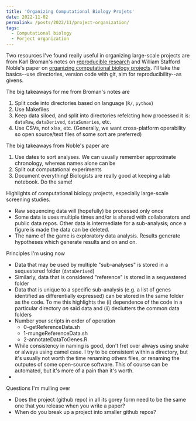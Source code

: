 ```yaml
---
title: 'Organizing Computational Biology Projets'
date: 2022-11-02
permalink: /posts/2022/11/project-organization/
tags:
  - Computational biology
  - Porject organization
---
```


Two resources I've found really useful in organizing large-scale projects are from Karl Broman's notes on [reproducible research](https://kbroman.org/Tools4RR/assets/lectures/06_org_eda_withnotes.pdf) and William Stafford Noble's paper on [organizing computational biology projects](https://www.ncbi.nlm.nih.gov/pmc/articles/PMC2709440/). I'll take the basics--use directories, version code with git, aim for reproducibility--as givens.

The big takeaways for me from Broman's notes are 
1. Split code into directories based on language (`R/`, `python`)
2. Use Makefiles
3. Keep data siloed, and split into directories refelcting how processed it is: `dataRaw`, `dataDerived`, `dataSumaries`, etc.
4. Use CSVs, not xlsx, etc. (Generally, we want cross-platform operability so open source/text files of some sort are preferred)

The big takeaways from Noble's paper are
1. Use dates to sort analyses. We can usually remember approximate chronology, whereas names alone can be 
2. Split out computational experiments
3. Document everything! Biologists are really good at keeping a lab notebook. Do the same!


Highlights of computational biology projects, especially large-scale screening studies.
- Raw sequencing data will (hopefully) be processed only once
- Some data is uses multiple times and/or is shared with collaborators and public data repos. Other data is intermediate for a sub-analysis; once a figure is made the data can be deleted.
- The name of the game is exploratory data analysis. Results generate hypotheses which generate results and on and on.

Principles I'm using now 
- Data that may be used by multiple "sub-analyses" is stored in a sequestered folder (`dataDerived`)
- Similarly, data that is considered "reference" is stored in a sequestered folder
- Data that is unique to a specific sub-analysis (e.g. a list of genes identified as differentially expressed) can be stored in the same folder as the code. To me this highlights the (i) dependence of the code in a particular directory *on* said data and (ii) declutters the common data folders
- Number your scripts in order of operation
  - 0-getReferenceData.sh
  - 1-mungeReferenceData.sh
  - 2-annotateDataToGenes.R
- While consistency in naming is good, don't fret over always using snake or always using camel case. I try to be consistent within a directory, but it's usually not worth the time renaming others files, or renaming the outputes of some open-source software. This of course can be automated, but it's more of a pain than it's worth.
- 

Questions I'm mulling over
- Does the project (github repo) in all its gorey form need to be the same one that you release when you write a paper?
- When do you break up a project into smaller github repos?
